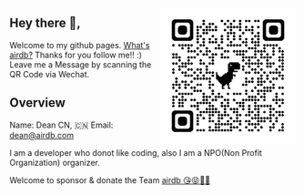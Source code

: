 <a href="https://airdb.github.io"><img width="240" align="right" src="imgs/qrcode_do_good_thing.png"></a>

## Hey there 👋,

Welcome to my github pages.  [What's airdb?](https://github.com/airdb)
Thanks for you follow me!! :)
Leave me a Message by scanning the QR Code via Wechat.

## Overview

Name: Dean CN, 🇨🇳
Email: dean@airdb.com

I am a developer who donot like coding, also I am a NPO(Non Profit Organization) organizer.

Welcome to sponsor & donate the Team [airdb 😘😝💝🎀](https://github.com/sponsors/airdb)